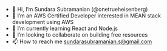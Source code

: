 - 👋 Hi, I’m Sundara Subramanian (@onetrueheisenberg)
- 👀 I’m an AWS Certified Developer interested in MEAN stack development using AWS
- 🌱 I’m currently learning React and Node.js
- 💞️ I’m looking to collaborate on building free resources
- 📫 How to reach me sundarasubramanian.s@gmail.com

<!---
onetrueheisenberg/onetrueheisenberg is a ✨ special ✨ repository because its `README.md` (this file) appears on your GitHub profile.
You can click the Preview link to take a look at your changes.
--->
